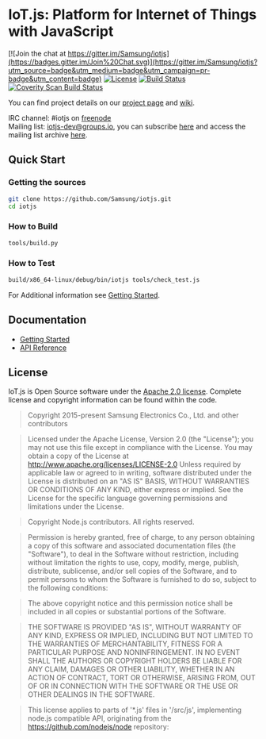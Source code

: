 # IoT.js: Platform for Internet of Things with JavaScript
[![Join the chat at https://gitter.im/Samsung/iotjs](https://badges.gitter.im/Join%20Chat.svg)](https://gitter.im/Samsung/iotjs?utm_source=badge&utm_medium=badge&utm_campaign=pr-badge&utm_content=badge)
[![License](https://img.shields.io/badge/licence-Apache%202.0-brightgreen.svg?style=flat)](LICENSE)
[![Build Status](https://travis-ci.org/Samsung/iotjs.svg?branch=master)](https://travis-ci.org/Samsung/iotjs)
[![Coverity Scan Build Status](https://img.shields.io/coverity/scan/12140.svg)](https://scan.coverity.com/projects/samsung-iotjs)

You can find project details on our [project page](http://samsung.github.io/iotjs/) and [wiki](https://github.com/Samsung/iotjs/wiki).

IRC channel: #iotjs on [freenode](https://freenode.net)  
Mailing list: iotjs-dev@groups.io, you can subscribe [here](https://groups.io/g/iotjs-dev) and access the mailing list archive [here](https://groups.io/g/iotjs-dev/topics).

## Quick Start
### Getting the sources

```bash
git clone https://github.com/Samsung/iotjs.git
cd iotjs
```

### How to Build

```bash
tools/build.py
```

### How to Test

```bash
build/x86_64-linux/debug/bin/iotjs tools/check_test.js
```


For Additional information see [Getting Started](docs/help/Getting-Started.md).

## Documentation
- [Getting Started](docs/help/Getting-Started.md)
- [API Reference](docs/api/IoT.js-API-reference.md)

## License
IoT.js is Open Source software under the [Apache 2.0 license](https://www.apache.org/licenses/LICENSE-2.0). Complete license and copyright information can be found within the code.

> Copyright 2015-present Samsung Electronics Co., Ltd. and other contributors

> Licensed under the Apache License, Version 2.0 (the "License"); you may not use this file except in compliance with the License. You may obtain a copy of the License at http://www.apache.org/licenses/LICENSE-2.0 Unless required by applicable law or agreed to in writing, software distributed under the License is distributed on an "AS IS" BASIS, WITHOUT WARRANTIES OR CONDITIONS OF ANY KIND, either express or implied. See the License for the specific language governing permissions and limitations under the License.

> Copyright Node.js contributors. All rights reserved.

> Permission is hereby granted, free of charge, to any person obtaining a copy
 of this software and associated documentation files (the "Software"), to
 deal in the Software without restriction, including without limitation the
 rights to use, copy, modify, merge, publish, distribute, sublicense, and/or
 sell copies of the Software, and to permit persons to whom the Software is
 furnished to do so, subject to the following conditions:

> The above copyright notice and this permission notice shall be included in
 all copies or substantial portions of the Software.

> THE SOFTWARE IS PROVIDED "AS IS", WITHOUT WARRANTY OF ANY KIND, EXPRESS OR
 IMPLIED, INCLUDING BUT NOT LIMITED TO THE WARRANTIES OF MERCHANTABILITY,
 FITNESS FOR A PARTICULAR PURPOSE AND NONINFRINGEMENT. IN NO EVENT SHALL THE
 AUTHORS OR COPYRIGHT HOLDERS BE LIABLE FOR ANY CLAIM, DAMAGES OR OTHER
 LIABILITY, WHETHER IN AN ACTION OF CONTRACT, TORT OR OTHERWISE, ARISING
 FROM, OUT OF OR IN CONNECTION WITH THE SOFTWARE OR THE USE OR OTHER DEALINGS
 IN THE SOFTWARE.

> This license applies to parts of '*.js' files in '/src/js', implementing node.js
 compatible API, originating from the https://github.com/nodejs/node repository:
